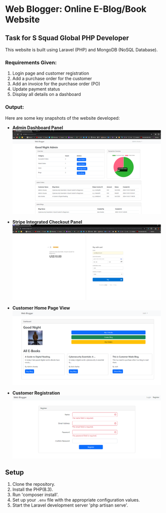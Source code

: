 # Web Blogger: Online E-Blog/Book Website

## Task for S Squad Global PHP Developer
This website is built using Laravel (PHP) and MongoDB (NoSQL Database).

### Requirements Given:
1. Login page and customer registration
2. Add a purchase order for the customer
3. Add an invoice for the purchase order (PO)
4. Update payment status
5. Display all details on a dashboard

### Output:
Here are some key snapshots of the website developed:

- **Admin Dashboard Panel**  
  ![Admin Dashboard Panel](public/assets/readme/4.PNG)

- **Stripe Integrated Checkout Panel**  
  ![Stripe Integrated Checkout Panel](public/assets/readme/3.PNG)

- **Customer Home Page View**  
  ![Customer Home Page View](public/assets/readme/2.PNG)

- **Customer Registration**  
  ![Customer Registration](public/assets/readme/1.PNG)

## Setup

1. Clone the repository.
2. Install the PHP(8.3).
2. Run 'composer install'.
4. Set up your `.env` file with the appropriate configuration values.
5. Start the Laravel development server 'php artisan serve'.